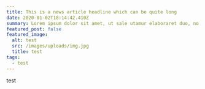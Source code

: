 ```yaml
---
title: This is a news article headline which can be quite long
date: 2020-01-02T18:14:42.410Z
summary: Lorem ipsum dolor sit amet, ut sale utamur elaboraret duo, no mentitum delectus iudicabit sea. Ei mandamus contentiones qui, possit denique usu cu, duo aliquip moderatius disputationi an.
featured_post: false
featured_image:
  alt: test
  src: /images/uploads/img.jpg
  title: test
tags:
  - test
---
```

test

